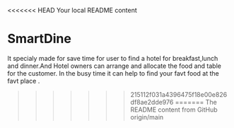 <<<<<<< HEAD
Your local README content
# SmartDine
It specialy made for save time for user to find a hotel for breakfast,lunch and dinner.And Hotel owners can arrange and allocate the food and table for the customer.
In the busy time it  can help to find your favt food at the favt place .
>>>>>>> 215112f031a4396475f18e00e826df8ae2dde976
=======
The README content from GitHub
>>>>>>> origin/main

